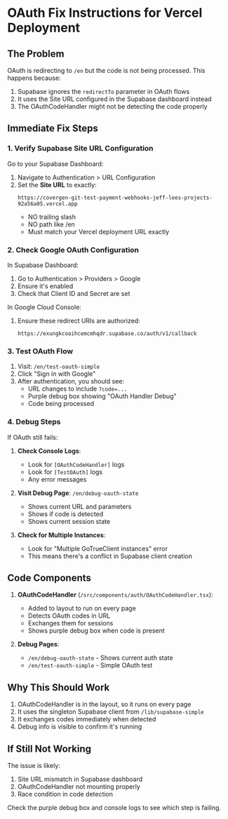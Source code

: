 # OAuth Fix Instructions for Vercel Deployment

## The Problem
OAuth is redirecting to `/en` but the code is not being processed. This happens because:
1. Supabase ignores the `redirectTo` parameter in OAuth flows
2. It uses the Site URL configured in the Supabase dashboard instead
3. The OAuthCodeHandler might not be detecting the code properly

## Immediate Fix Steps

### 1. Verify Supabase Site URL Configuration

Go to your Supabase Dashboard:
1. Navigate to Authentication > URL Configuration
2. Set the **Site URL** to exactly:
   ```
   https://covergen-git-test-payment-webhooks-jeff-lees-projects-92a56a05.vercel.app
   ```
   - NO trailing slash
   - NO path like /en
   - Must match your Vercel deployment URL exactly

### 2. Check Google OAuth Configuration

In Supabase Dashboard:
1. Go to Authentication > Providers > Google
2. Ensure it's enabled
3. Check that Client ID and Secret are set

In Google Cloud Console:
1. Ensure these redirect URIs are authorized:
   ```
   https://exungkcoaihcemcmhqdr.supabase.co/auth/v1/callback
   ```

### 3. Test OAuth Flow

1. Visit: `/en/test-oauth-simple`
2. Click "Sign in with Google"
3. After authentication, you should see:
   - URL changes to include `?code=...`
   - Purple debug box showing "OAuth Handler Debug"
   - Code being processed

### 4. Debug Steps

If OAuth still fails:

1. **Check Console Logs**:
   - Look for `[OAuthCodeHandler]` logs
   - Look for `[TestOAuth]` logs
   - Any error messages

2. **Visit Debug Page**: `/en/debug-oauth-state`
   - Shows current URL and parameters
   - Shows if code is detected
   - Shows current session state

3. **Check for Multiple Instances**:
   - Look for "Multiple GoTrueClient instances" error
   - This means there's a conflict in Supabase client creation

## Code Components

1. **OAuthCodeHandler** (`/src/components/auth/OAuthCodeHandler.tsx`):
   - Added to layout to run on every page
   - Detects OAuth codes in URL
   - Exchanges them for sessions
   - Shows purple debug box when code is present

2. **Debug Pages**:
   - `/en/debug-oauth-state` - Shows current auth state
   - `/en/test-oauth-simple` - Simple OAuth test

## Why This Should Work

1. OAuthCodeHandler is in the layout, so it runs on every page
2. It uses the singleton Supabase client from `/lib/supabase-simple`
3. It exchanges codes immediately when detected
4. Debug info is visible to confirm it's running

## If Still Not Working

The issue is likely:
1. Site URL mismatch in Supabase dashboard
2. OAuthCodeHandler not mounting properly
3. Race condition in code detection

Check the purple debug box and console logs to see which step is failing.